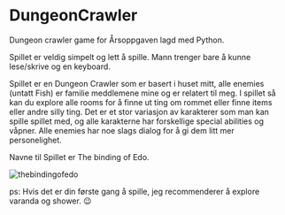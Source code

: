 # DungeonCrawler
Dungeon crawler game for Årsoppgaven lagd med Python.

Spillet er veldig simpelt og lett å spille. Mann trenger bare å kunne lese/skrive og en keyboard.

Spillet er en Dungeon Crawler som er basert i huset mitt, alle enemies (untatt Fish) er familie meddlemene mine og er relatert til meg.
I spillet så kan du explore alle rooms for å finne ut ting om rommet eller finne items eller andre silly ting.
Det er et stor variasjon av karakterer som man kan spille spillet med, og alle karakterne har forskellige special abilities og våpner.
Alle enemies har noe slags dialog for å gi dem litt mer personelighet.

Navne til Spillet er The binding of Edo.

![thebindingofedo](https://github.com/edo-o/DungeonCrawler/assets/144334218/d0039c1c-cbaf-414b-9b6a-292edc27e5e3)


ps: Hvis det er din første gang å spille, jeg recommenderer å explore varanda og shower. 😉
